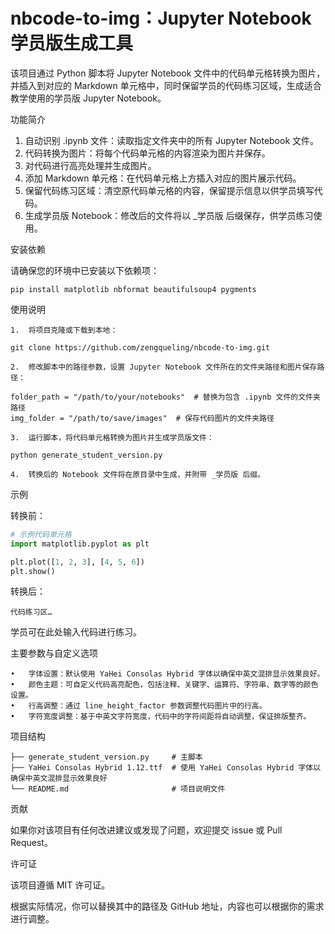 # nbcode-to-img：Jupyter Notebook 学员版生成工具

该项目通过 Python 脚本将 Jupyter Notebook 文件中的代码单元格转换为图片，并插入到对应的 Markdown 单元格中，同时保留学员的代码练习区域，生成适合教学使用的学员版 Jupyter Notebook。

功能简介
1.	自动识别 .ipynb 文件：读取指定文件夹中的所有 Jupyter Notebook 文件。
2.	代码转换为图片：将每个代码单元格的内容渲染为图片并保存。
3.	对代码进行高亮处理并生成图片。
4.	添加 Markdown 单元格：在代码单元格上方插入对应的图片展示代码。
5.	保留代码练习区域：清空原代码单元格的内容，保留提示信息以供学员填写代码。
6.	生成学员版 Notebook：修改后的文件将以 _学员版 后缀保存，供学员练习使用。

安装依赖

请确保您的环境中已安装以下依赖项：

`pip install matplotlib nbformat beautifulsoup4 pygments`

使用说明

	1.	将项目克隆或下载到本地：

`git clone https://github.com/zengqueling/nbcode-to-img.git`

	2.	修改脚本中的路径参数，设置 Jupyter Notebook 文件所在的文件夹路径和图片保存路径：
```
folder_path = "/path/to/your/notebooks"  # 替换为包含 .ipynb 文件的文件夹路径
img_folder = "/path/to/save/images"  # 保存代码图片的文件夹路径
```
	3.	运行脚本，将代码单元格转换为图片并生成学员版文件：

`python generate_student_version.py`

	4.	转换后的 Notebook 文件将在原目录中生成，并附带 _学员版 后缀。

示例

转换前：
```python
# 示例代码单元格
import matplotlib.pyplot as plt

plt.plot([1, 2, 3], [4, 5, 6])
plt.show()
```
转换后：
> 
	代码练习区…
学员可在此处输入代码进行练习。

主要参数与自定义选项

	•	字体设置：默认使用 YaHei Consolas Hybrid 字体以确保中英文混排显示效果良好。
	•	颜色主题：可自定义代码高亮配色，包括注释、关键字、运算符、字符串、数字等的颜色设置。
	•	行高调整：通过 line_height_factor 参数调整代码图片中的行高。
	•	字符宽度调整：基于中英文字符宽度，代码中的字符间距将自动调整，保证排版整齐。

项目结构
```
├── generate_student_version.py     # 主脚本
├── YaHei Consolas Hybrid 1.12.ttf  # 使用 YaHei Consolas Hybrid 字体以确保中英文混排显示效果良好
└── README.md                       # 项目说明文件
```

贡献

如果你对该项目有任何改进建议或发现了问题，欢迎提交 issue 或 Pull Request。

许可证

该项目遵循 MIT 许可证。

根据实际情况，你可以替换其中的路径及 GitHub 地址，内容也可以根据你的需求进行调整。
